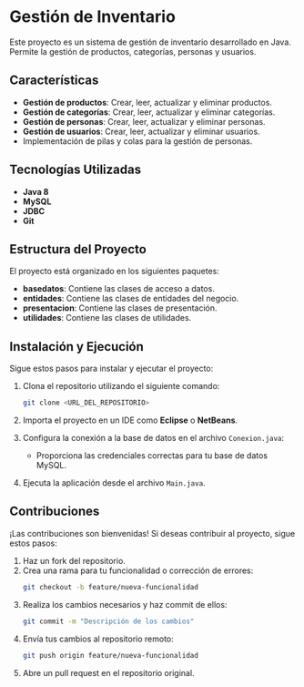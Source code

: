 # Gestión de Inventario

Este proyecto es un sistema de gestión de inventario desarrollado en Java. Permite la gestión de productos, categorías, personas y usuarios.

## Características

- **Gestión de productos**: Crear, leer, actualizar y eliminar productos.
- **Gestión de categorías**: Crear, leer, actualizar y eliminar categorías.
- **Gestión de personas**: Crear, leer, actualizar y eliminar personas.
- **Gestión de usuarios**: Crear, leer, actualizar y eliminar usuarios.
- Implementación de pilas y colas para la gestión de personas.

## Tecnologías Utilizadas

- **Java 8**
- **MySQL**
- **JDBC**
- **Git**

## Estructura del Proyecto

El proyecto está organizado en los siguientes paquetes:

- **basedatos**: Contiene las clases de acceso a datos.
- **entidades**: Contiene las clases de entidades del negocio.
- **presentacion**: Contiene las clases de presentación.
- **utilidades**: Contiene las clases de utilidades.

## Instalación y Ejecución

Sigue estos pasos para instalar y ejecutar el proyecto:

1. Clona el repositorio utilizando el siguiente comando:
   ```bash
   git clone <URL_DEL_REPOSITORIO>
   ```

2. Importa el proyecto en un IDE como **Eclipse** o **NetBeans**.

3. Configura la conexión a la base de datos en el archivo `Conexion.java`:
   - Proporciona las credenciales correctas para tu base de datos MySQL.

4. Ejecuta la aplicación desde el archivo `Main.java`.

## Contribuciones

¡Las contribuciones son bienvenidas! Si deseas contribuir al proyecto, sigue estos pasos:

1. Haz un fork del repositorio.
2. Crea una rama para tu funcionalidad o corrección de errores:
   ```bash
   git checkout -b feature/nueva-funcionalidad
   ```
3. Realiza los cambios necesarios y haz commit de ellos:
   ```bash
   git commit -m "Descripción de los cambios"
   ```
4. Envía tus cambios al repositorio remoto:
   ```bash
   git push origin feature/nueva-funcionalidad
   ```
5. Abre un pull request en el repositorio original.
